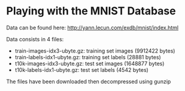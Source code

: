 # Playing with the MNIST Database

Data can be found here:
  http://yann.lecun.com/exdb/mnist/index.html

Data consists in 4 files:

* train-images-idx3-ubyte.gz:  training set images (9912422 bytes)
* train-labels-idx1-ubyte.gz:  training set labels (28881 bytes)
* t10k-images-idx3-ubyte.gz:   test set images (1648877 bytes)
* t10k-labels-idx1-ubyte.gz:   test set labels (4542 bytes)


The files have been downloaded then decompressed using gunzip
